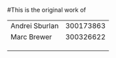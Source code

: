 #This is the original work of 


|   |   |
|---|---|
|Andrei Sburlan|300173863|
|Marc Brewer|300326622|
|   |   |
|   |   |
|   |   |
